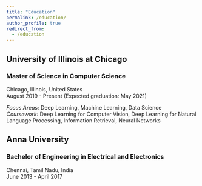 ```yaml
---
title: "Education"
permalink: /education/
author_profile: true
redirect_from:
  - /education
---
```



## University of Illinois at Chicago
### Master of Science in Computer Science
Chicago, Illinois, United States <br />
August 2019 - Present (Expected graduation: May 2021)

_Focus Areas:_ Deep Learning, Machine Learning, Data Science <br />
_Coursework:_ Deep Learning for Computer Vision, Deep Learning for Natural Language Processing, Information Retrieval, Neural Networks

## Anna University
### Bachelor of Engineering in Electrical and Electronics
Chennai, Tamil Nadu, India <br />
June 2013 - April 2017
